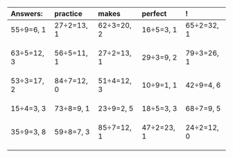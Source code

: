 | Answers: | practice | makes | perfect | ! |
| :--- | :--- | :--- | :--- | :--- |
| 55÷9=6, 1 | 27÷2=13, 1 | 62÷3=20, 2 | 16÷5=3, 1 | 65÷2=32, 1 | 
|   |   |   |   |   | 
|   |   |   |   |   | 
|   |   |   |   |   | 
| 63÷5=12, 3 | 56÷5=11, 1 | 27÷2=13, 1 | 29÷3=9, 2 | 79÷3=26, 1 | 
|   |   |   |   |   | 
|   |   |   |   |   | 
|   |   |   |   |   | 
| 53÷3=17, 2 | 84÷7=12, 0 | 51÷4=12, 3 | 10÷9=1, 1 | 42÷9=4, 6 | 
|   |   |   |   |   | 
|   |   |   |   |   | 
|   |   |   |   |   | 
| 15÷4=3, 3 | 73÷8=9, 1 | 23÷9=2, 5 | 18÷5=3, 3 | 68÷7=9, 5 | 
|   |   |   |   |   | 
|   |   |   |   |   | 
|   |   |   |   |   | 
| 35÷9=3, 8 | 59÷8=7, 3 | 85÷7=12, 1 | 47÷2=23, 1 | 24÷2=12, 0 | 
|   |   |   |   |   | 
|   |   |   |   |   | 
|   |   |   |   |   | 
